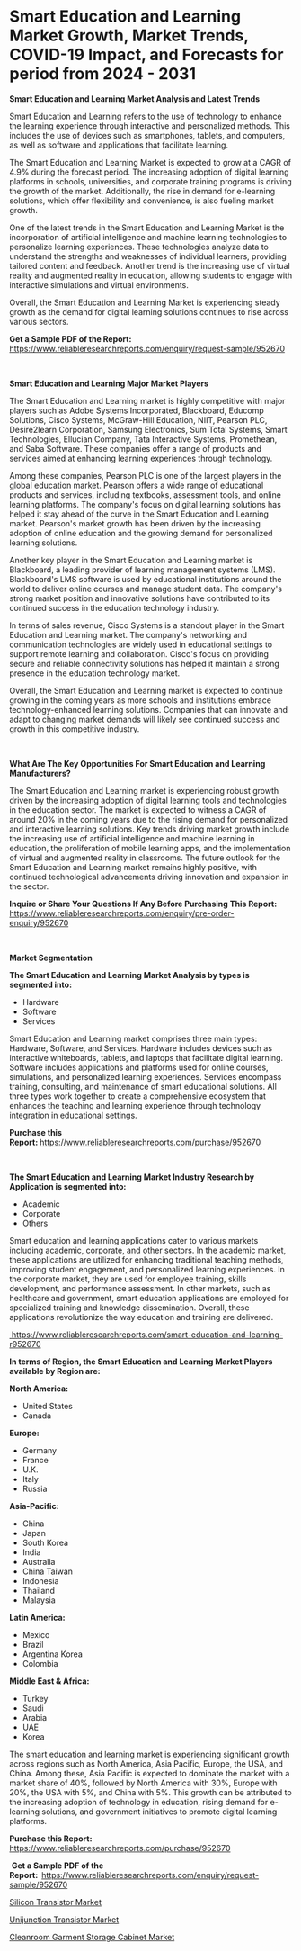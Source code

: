 <p><h1>Smart Education and Learning Market Growth, Market Trends, COVID-19 Impact, and Forecasts for period from 2024 - 2031</h1></p><p><strong>Smart Education and Learning Market Analysis and Latest Trends</strong></p>
<p><p>Smart Education and Learning refers to the use of technology to enhance the learning experience through interactive and personalized methods. This includes the use of devices such as smartphones, tablets, and computers, as well as software and applications that facilitate learning.</p><p>The Smart Education and Learning Market is expected to grow at a CAGR of 4.9% during the forecast period. The increasing adoption of digital learning platforms in schools, universities, and corporate training programs is driving the growth of the market. Additionally, the rise in demand for e-learning solutions, which offer flexibility and convenience, is also fueling market growth.</p><p>One of the latest trends in the Smart Education and Learning Market is the incorporation of artificial intelligence and machine learning technologies to personalize learning experiences. These technologies analyze data to understand the strengths and weaknesses of individual learners, providing tailored content and feedback. Another trend is the increasing use of virtual reality and augmented reality in education, allowing students to engage with interactive simulations and virtual environments.</p><p>Overall, the Smart Education and Learning Market is experiencing steady growth as the demand for digital learning solutions continues to rise across various sectors.</p></p>
<p><strong>Get a Sample PDF of the Report:&nbsp;</strong> <a href="https://www.reliableresearchreports.com/enquiry/request-sample/952670">https://www.reliableresearchreports.com/enquiry/request-sample/952670</a></p>
<p>&nbsp;</p>
<p><strong>Smart Education and Learning Major Market Players</strong></p>
<p><p>The Smart Education and Learning market is highly competitive with major players such as Adobe Systems Incorporated, Blackboard, Educomp Solutions, Cisco Systems, McGraw-Hill Education, NIIT, Pearson PLC, Desire2learn Corporation, Samsung Electronics, Sum Total Systems, Smart Technologies, Ellucian Company, Tata Interactive Systems, Promethean, and Saba Software. These companies offer a range of products and services aimed at enhancing learning experiences through technology.</p><p>Among these companies, Pearson PLC is one of the largest players in the global education market. Pearson offers a wide range of educational products and services, including textbooks, assessment tools, and online learning platforms. The company's focus on digital learning solutions has helped it stay ahead of the curve in the Smart Education and Learning market. Pearson's market growth has been driven by the increasing adoption of online education and the growing demand for personalized learning solutions.</p><p>Another key player in the Smart Education and Learning market is Blackboard, a leading provider of learning management systems (LMS). Blackboard's LMS software is used by educational institutions around the world to deliver online courses and manage student data. The company's strong market position and innovative solutions have contributed to its continued success in the education technology industry.</p><p>In terms of sales revenue, Cisco Systems is a standout player in the Smart Education and Learning market. The company's networking and communication technologies are widely used in educational settings to support remote learning and collaboration. Cisco's focus on providing secure and reliable connectivity solutions has helped it maintain a strong presence in the education technology market.</p><p>Overall, the Smart Education and Learning market is expected to continue growing in the coming years as more schools and institutions embrace technology-enhanced learning solutions. Companies that can innovate and adapt to changing market demands will likely see continued success and growth in this competitive industry.</p></p>
<p>&nbsp;</p>
<p><strong>What Are The Key Opportunities For Smart Education and Learning Manufacturers?</strong></p>
<p><p>The Smart Education and Learning market is experiencing robust growth driven by the increasing adoption of digital learning tools and technologies in the education sector. The market is expected to witness a CAGR of around 20% in the coming years due to the rising demand for personalized and interactive learning solutions. Key trends driving market growth include the increasing use of artificial intelligence and machine learning in education, the proliferation of mobile learning apps, and the implementation of virtual and augmented reality in classrooms. The future outlook for the Smart Education and Learning market remains highly positive, with continued technological advancements driving innovation and expansion in the sector.</p></p>
<p><strong>Inquire or Share Your Questions If Any Before Purchasing This Report:</strong> <a href="https://www.reliableresearchreports.com/enquiry/pre-order-enquiry/952670">https://www.reliableresearchreports.com/enquiry/pre-order-enquiry/952670</a></p>
<p>&nbsp;</p>
<p><strong>Market Segmentation</strong></p>
<p><strong>The Smart Education and Learning Market Analysis by types is segmented into:</strong></p>
<p><ul><li>Hardware</li><li>Software</li><li>Services</li></ul></p>
<p><p>Smart Education and Learning market comprises three main types: Hardware, Software, and Services. Hardware includes devices such as interactive whiteboards, tablets, and laptops that facilitate digital learning. Software includes applications and platforms used for online courses, simulations, and personalized learning experiences. Services encompass training, consulting, and maintenance of smart educational solutions. All three types work together to create a comprehensive ecosystem that enhances the teaching and learning experience through technology integration in educational settings.</p></p>
<p><strong>Purchase this Report:&nbsp;</strong><a href="https://www.reliableresearchreports.com/purchase/952670">https://www.reliableresearchreports.com/purchase/952670</a></p>
<p>&nbsp;</p>
<p><strong>The Smart Education and Learning Market Industry Research by Application is segmented into:</strong></p>
<p><ul><li>Academic</li><li>Corporate</li><li>Others</li></ul></p>
<p><p>Smart education and learning applications cater to various markets including academic, corporate, and other sectors. In the academic market, these applications are utilized for enhancing traditional teaching methods, improving student engagement, and personalized learning experiences. In the corporate market, they are used for employee training, skills development, and performance assessment. In other markets, such as healthcare and government, smart education applications are employed for specialized training and knowledge dissemination. Overall, these applications revolutionize the way education and training are delivered.</p></p>
<p><a href="https://www.reliableresearchreports.com/smart-education-and-learning-r952670">&nbsp;https://www.reliableresearchreports.com/smart-education-and-learning-r952670</a></p>
<p><strong>In terms of Region, the Smart Education and Learning Market Players available by Region are:</strong></p>
<p>
    <p> <strong> North America: </strong>
        <ul>
            <li>United States</li>
            <li>Canada</li>
        </ul>
        </p> 
    <p> <strong> Europe: </strong>
        <ul>
            <li>Germany</li>
            <li>France</li>
            <li>U.K.</li>
            <li>Italy</li>
            <li>Russia</li>
        </ul>
        </p> 
    <p> <strong> Asia-Pacific: </strong>
        <ul>
            <li>China</li>
            <li>Japan</li>
            <li>South Korea</li>
            <li>India</li>
            <li>Australia</li>
            <li>China Taiwan</li>
            <li>Indonesia</li>
            <li>Thailand</li>
            <li>Malaysia</li>
        </ul>
        </p> 
    <p> <strong> Latin America: </strong>
        <ul>
            <li>Mexico</li>
            <li>Brazil</li>
            <li>Argentina Korea</li>
            <li>Colombia</li>
        </ul>
        </p> 
    <p> <strong> Middle East & Africa: </strong>
        <ul>
            <li>Turkey</li>
            <li>Saudi</li>
            <li>Arabia</li>
            <li>UAE</li>
            <li>Korea</li>
        </ul>
    </p>
    </p>
<p><p>The smart education and learning market is experiencing significant growth across regions such as North America, Asia Pacific, Europe, the USA, and China. Among these, Asia Pacific is expected to dominate the market with a market share of 40%, followed by North America with 30%, Europe with 20%, the USA with 5%, and China with 5%. This growth can be attributed to the increasing adoption of technology in education, rising demand for e-learning solutions, and government initiatives to promote digital learning platforms.</p></p>
<p><strong>Purchase this Report: </strong><a href="https://www.reliableresearchreports.com/purchase/952670">https://www.reliableresearchreports.com/purchase/952670</a></p>
<p>&nbsp;<strong>Get a Sample PDF of the Report:&nbsp;&nbsp;</strong><a href="https://www.reliableresearchreports.com/enquiry/request-sample/952670">https://www.reliableresearchreports.com/enquiry/request-sample/952670</a></p>
<p><strong></strong></p>
<p><p><a href="https://www.linkedin.com/pulse/silicon-transistornbspmarket-focuses-market-share-size-projected-njtac?trackingId=HCAX78IdXqpotomYiJxd1Q%3D%3D">Silicon Transistor Market</a></p><p><a href="https://www.linkedin.com/pulse/unijunction-transistor-market-trends-forecast-competitive-analysis-niadc?trackingId=GYgIOsHvlZ9WOR6LmHvtaw%3D%3D">Unijunction Transistor Market</a></p><p><a href="https://www.linkedin.com/pulse/cleanroom-garment-storage-cabinet-market-exploring-share-trends-pqipc">Cleanroom Garment Storage Cabinet Market</a></p></p>